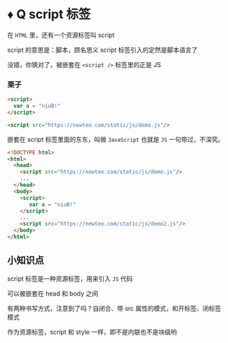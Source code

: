 # ♦️ Q script 标签

在 ```HTML``` 里，还有一个资源标签叫 script

script 的意思是：脚本，顾名思义 script 标签引入的定然是脚本语言了

没错，你猜对了，被嵌套在 ```<script />``` 标签里的正是 JS 

### 栗子

```html
<script>
  var a = "niuB!"
</script>

<script src="https://newteo.com/static/js/demo.js"/>
```

嵌套在 script 标签里面的东东，叫做 ```JavaScript``` 也就是 ```JS``` 一句带过，不深究。

```html
<!DOCTYPE html>
<html>
  <head>
    <script src="https://newteo.com/static/js/demo.js"/>
    ...
  </head>
  <body>
    <script>
	   var a = "niuB!"
    </script>
    ...
    <script src="https://newteo.com/static/js/demo2.js"/>
  </body>
</html>
``` 

## 小知识点

script 标签是一种资源标签，用来引入 ```JS``` 代码

可以被嵌套在 head 和 body 之间

有两种书写方式，注意到了吗？自闭合、带 src 属性的模式，和开标签、闭标签模式

作为资源标签，script 和 style 一样，即不是内联也不是块级哟


